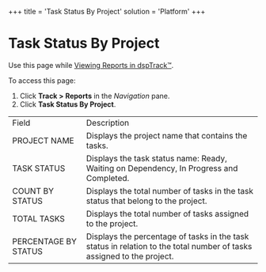 +++
title = 'Task Status By Project'
solution = 'Platform'
+++

# Task Status By Project

<div class="use">

Use this page while [Viewing Reports in
dspTrack™](../Use_Cases/View_Reports_in_dspTrack.htm).

</div>

To access this page:

1.  Click <span style="font-weight: bold;">Track \>
    </span>**Reports** in the *Navigation* pane.
2.  Click **Task Status By
Project**.

|                      |                                                                                                                       |
| -------------------- | --------------------------------------------------------------------------------------------------------------------- |
| Field                | Description                                                                                                           |
| PROJECT NAME         | Displays the project name that contains the tasks.                                                                    |
| TASK STATUS          | Displays the task status name: Ready, Waiting on Dependency, In Progress and Completed.                               |
| COUNT BY STATUS      | Displays the total number of tasks in the task status that belong to the project.                                     |
| TOTAL TASKS          | Displays the total number of tasks assigned to the project.                                                           |
| PERCENTAGE BY STATUS | Displays the percentage of tasks in the task status in relation to the total number of tasks assigned to the project. |
